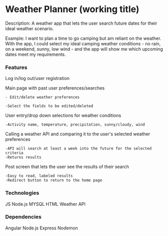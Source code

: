 # Weather Planner (working title)

Description:
A weather app that lets the user search future dates for their ideal weather scenario.

Example: I want to plan a time to go camping but am reliant on the weather. With the app, I could select my ideal camping weather conditions - no rain, on a weekend, sunny, low wind - and the app will show me which upcoming dates meet my requirements.


### Features
Log in/log out/user registration

Main page with past user preferences/searches

	- Edit/delete weather preferences

	-Select the fields to be edited/deleted
	
User entry/drop down selections for weather conditions

	-Activity name, temperature, precipitation, sunny/cloudy, wind
	
Calling a weather API and comparing it to the user's selected weather preferences 

	-API will search at least a week into the future for the selected criteria
	-Returns results
	
Post screen that lets the user see the results of their search

	-Easy to read, labeled results
	-Redirect button to return to the home page


### Technologies
JS
Node.js
MYSQL
HTML
Weather API

### Dependencies
Angular
Node.js
Express
Nodemon
